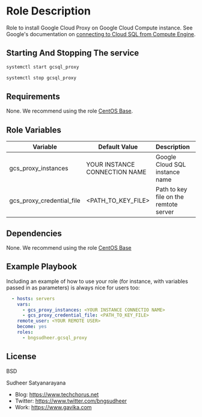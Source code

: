 Role Description
=========

Role to install Google Cloud Proxy on Google Cloud Compute instance. 
See Google's documentation on [connecting to Cloud SQL from Compute Engine](https://cloud.google.com/sql/docs/mysql/connect-compute-engine). 

Starting And Stopping The service
----------------
```sh
systemctl start gcsql_proxy
```
```sh
systemctl stop gcsql_proxy
```

Requirements
------------
None.
We recommend using the role [CentOS Base](https://galaxy.ansible.com/bngsudheer/centos_base/).

Role Variables
--------------
|Variable | Default Value| Description | Required|
|---------|--------------|-------------|---------|
|gcs_proxy_instances| YOUR INSTANCE CONNECTION NAME | Google Cloud SQL instance name | Yes |
|gcs_proxy_credential_file | <PATH_TO_KEY_FILE> | Path to key file on the remtote server | No |

Dependencies
------------
None.
We recommend using the role [CentOS Base](https://galaxy.ansible.com/bngsudheer/centos_base/)

Example Playbook
----------------

Including an example of how to use your role (for instance, with variables passed in as parameters) is always nice for users too:

```yml
  - hosts: servers
    vars: 
      - gcs_proxy_instances: <YOUR INSTANCE CONNECTIO NAME>
      - gcs_proxy_credential_file: <PATH_TO_KEY_FILE>
    remote_user: <YOUR REMOTE USER>
    become: yes
    roles:
      - bngsudheer.gcsql_proxy 
```

License
-------

BSD

Sudheer Satyanarayana
* Blog: https://www.techchorus.net
* Twitter: https://www.twitter.com/bngsudheer
* Work: https://www.gavika.com
